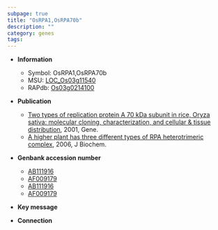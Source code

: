```yaml
---
subpage: true
title: "OsRPA1,OsRPA70b"
description: ""
category: genes
tags: 
---
```


* **Information**  
    + Symbol: OsRPA1,OsRPA70b  
    + MSU: [LOC_Os03g11540](http://rice.plantbiology.msu.edu/cgi-bin/ORF_infopage.cgi?orf=LOC_Os03g11540)  
    + RAPdb: [Os03g0214100](http://rapdb.dna.affrc.go.jp/viewer/gbrowse_details/irgsp1?name=Os03g0214100)  

* **Publication**  
    + [Two types of replication protein A 70 kDa subunit in rice, Oryza sativa: molecular cloning, characterization, and cellular & tissue distribution](http://www.ncbi.nlm.nih.gov/pubmed?term=Two+types+of+replication+protein+A+70+kDa+subunit+in+rice,+Oryza+sativa:+molecular+cloning,+characterization,+and+cellular+&+tissue+distribution%5BTitle%5D), 2001, Gene.
    + [A higher plant has three different types of RPA heterotrimeric complex](http://www.ncbi.nlm.nih.gov/pubmed?term=A+higher+plant+has+three+different+types+of+RPA+heterotrimeric+complex%5BTitle%5D), 2006, J Biochem.

* **Genbank accession number**  
    + [AB111916](http://www.ncbi.nlm.nih.gov/nuccore/AB111916)
    + [AF009179](http://www.ncbi.nlm.nih.gov/nuccore/AF009179)
    + [AB111916](http://www.ncbi.nlm.nih.gov/nuccore/AB111916)
    + [AF009179](http://www.ncbi.nlm.nih.gov/nuccore/AF009179)

* **Key message**  

* **Connection**  



